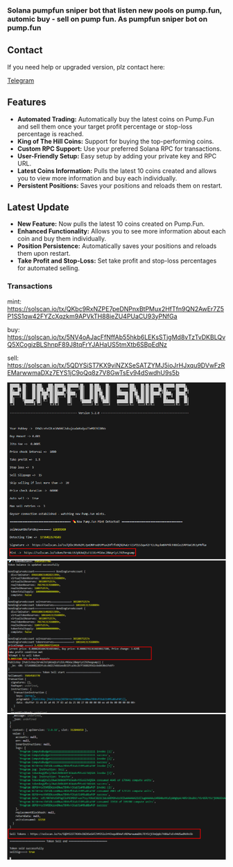 ### Solana pumpfun sniper bot that listen new pools on pump.fun, automic buy - sell on pump fun. As pumpfun sniper bot on pump.fun
## Contact

   If you need help or upgraded version, plz contact here: 
   
   [Telegram](https://t.me/sealdevnut)

## Features
- **Automated Trading:** Automatically buy the latest coins on Pump.Fun and sell them once your target profit percentage or stop-loss percentage is reached.
- **King of The Hill Coins:** Support for buying the top-performing coins.
- **Custom RPC Support:** Use your preferred Solana RPC for transactions.
- **User-Friendly Setup:** Easy setup by adding your private key and RPC URL.
- **Latest Coins Information:** Pulls the latest 10 coins created and allows you to view more information and buy each individually.
- **Persistent Positions:** Saves your positions and reloads them on restart.

## Latest Update
- **New Feature:** Now pulls the latest 10 coins created on Pump.Fun.
- **Enhanced Functionality:** Allows you to see more information about each coin and buy them individually.
- **Position Persistence:** Automatically saves your positions and reloads them upon restart.
- **Take Profit and Stop-Loss:** Set take profit and stop-loss percentages for automated selling.

### Transactions
mint:   https://solscan.io/tx/QKbc9RxNZPE7peDNPnxBtPMux2HfTfn9QN2AwEr7Z5P1SS1qw42FYZcXqzkm9APVkTH88ieZU4PUaCU93yPNfGa

buy:    https://solscan.io/tx/5NV4oAJacFfNffAb55hkb6LEKsSTjgMd8vTzTvDKBLQvQ5XCogizBLShnpF89J8tqFrYJAHaUS5tmXtb6SBpEdNz

sell:   https://solscan.io/tx/5QDYSiST7KX9viNZXSeSATZYMJ5ioJrHJxqu9DVwFzREMarwwmaDXz7EYS1jC9oQq8z7V8GwTsEv94dSwdhU9s5b

![result](./screenshots/1.png)
![result](./screenshots/2.png)
![result](./screenshots/3.png)
